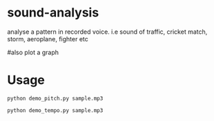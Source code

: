 # sound-analysis
analyse a pattern in recorded voice. i.e sound of traffic, cricket match, storm, aeroplane, fighter etc

#also plot a graph 

# Usage

` python demo_pitch.py sample.mp3 `

` python demo_tempo.py sample.mp3 `

